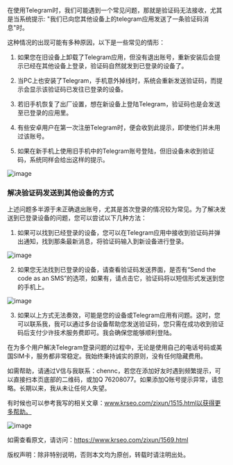 在使用Telegram时，我们可能遇到一个常见问题，那就是验证码无法接收，尤其是当系统提示: "我们已向您其他设备上的telegram应用发送了一条验证码消息"时。

这种情况的出现可能有多种原因，以下是一些常见的情形：

1. 如果您在旧设备上卸载了Telegram应用，但没有退出账号，重新安装后会提示已经在其他设备上登录，验证码自然就发到已登录的设备了。

2. 当PC上也安装了Telegram，手机意外掉线时，系统会重新发送验证码，而提示会显示该验证码已发往已登录的设备。

3. 若旧手机恢复了出厂设置，想在新设备上登陆Telegram，验证码也是会发送至已登录的应用里。

4. 有些安卓用户在第一次注册Telegram时，便会收到此提示，即使他们并未用过该账号。

5. 如果在新手机上使用旧手机中的Telegram账号登陆，但旧设备未收到验证码，系统同样会给出这样的提示。

![image](article_images/2025-04-06/article_2025-04-06_135505_telegram20_img1.webp)

### 解决验证码发送到其他设备的方式

上述问题多半源于未正确退出账号，尤其是首次登录的情况较为常见。为了解决发送到已登录设备的问题，您可以尝试以下几种方法：

1. 如果可以找到已经登录的设备，您可以在Telegram应用中接收到验证码并弹出通知，找到那条最新消息，将验证码输入到新设备进行登录。

![image](article_images/2025-04-06/article_2025-04-06_135506_telegram20_img2.webp)

2. 如果您无法找到已登录的设备，请查看验证码发送界面，是否有“Send the code as an SMS”的选项，如果有，请点击它，验证码将以短信形式发送到您的手机上。

![image](article_images/2025-04-06/article_2025-04-06_135506_telegram20_img3.webp)

3. 如果以上方式无法奏效，可能是您的设备或Telegram应用有问题。这时，您可以联系我，我可以通过多台设备帮助您发送验证码，您只需在成功收到验证码后支付少许技术服务费即可。我会确保您能够顺利登陆。

在为多个用户解决Telegram登录问题的过程中，无论是使用自己的电话号码或美国SIM卡，服务都非常稳定。我始终秉持诚实的原则，没有任何隐藏费用。

如需帮助，请通过V信与我联系：chennc，若您在添加好友时遇到频繁提示，可以直接扫本页底部的二维码，或加Q 76208077。如果添加Q账号提示异常，请忽略。长期以来，我从未让任何人失望。

有时候也可以参考我写的相关文章：www.krseo.com/zixun/1515.html以获得更多帮助。

![image](article_images/2025-04-06/article_2025-04-06_135506_telegram20_img4.webp)

如需查看原文，请访问：https://www.krseo.com/zixun/1569.html

版权声明：除非特别说明，否则本文均为原创，转载时请注明出处。
